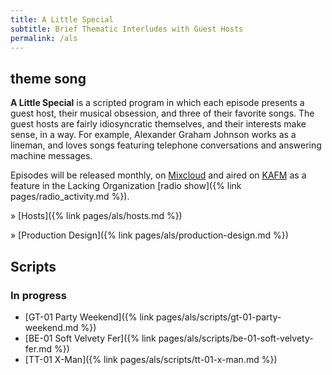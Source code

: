 ```yaml
---
title: A Little Special
subtitle: Brief Thematic Interludes with Guest Hosts
permalink: /als
---
```


## theme song

**A Little Special** is a scripted program in which each episode presents a guest host, their musical obsession, and three of their favorite songs. The guest hosts are fairly idiosyncratic themselves, and their interests make sense, in a way. For example, Alexander Graham Johnson works as a lineman, and loves songs featuring telephone conversations and answering machine messages.

Episodes will be released monthly, on [Mixcloud](https://www.mixcloud.com/the-lacking-org/) and aired on [KAFM](https://kafmradio.org/) as a feature in the Lacking Organization [radio show]({% link pages/radio_activity.md %}).

&raquo; [Hosts]({% link pages/als/hosts.md %})

&raquo; [Production Design]({% link pages/als/production-design.md %})

## Scripts

### In progress

- [GT-01 Party Weekend]({% link pages/als/scripts/gt-01-party-weekend.md %})
- [BE-01 Soft Velvety Fer]({% link pages/als/scripts/be-01-soft-velvety-fer.md %})
- [TT-01 X-Man]({% link pages/als/scripts/tt-01-x-man.md %})
